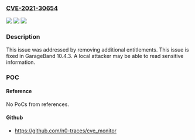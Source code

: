 ### [CVE-2021-30654](https://cve.mitre.org/cgi-bin/cvename.cgi?name=CVE-2021-30654)
![](https://img.shields.io/static/v1?label=Product&message=GarageBand&color=blue)
![](https://img.shields.io/static/v1?label=Version&message=%3C%2010.4%20&color=brighgreen)
![](https://img.shields.io/static/v1?label=Vulnerability&message=A%20local%20attacker%20may%20be%20able%20to%20read%20sensitive%20information&color=brighgreen)

### Description

This issue was addressed by removing additional entitlements. This issue is fixed in GarageBand 10.4.3. A local attacker may be able to read sensitive information.

### POC

#### Reference
No PoCs from references.

#### Github
- https://github.com/n0-traces/cve_monitor


